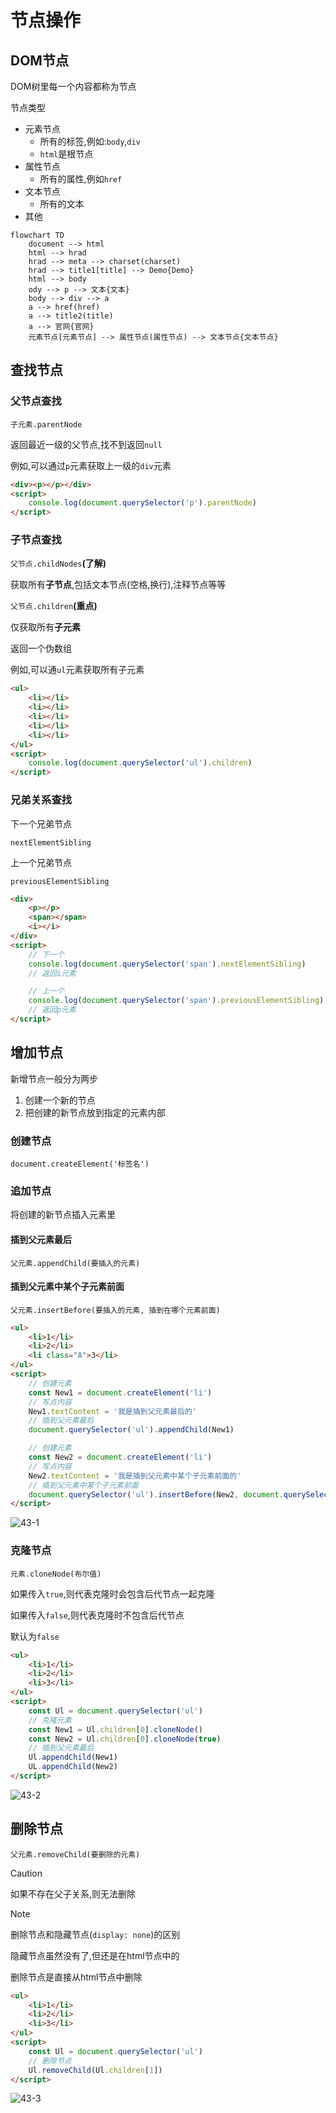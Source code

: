 # 节点操作

## DOM节点

DOM树里每一个内容都称为节点

节点类型

* 元素节点
    * 所有的标签,例如:`body`,`div`
    * `html`是根节点
* 属性节点
    * 所有的属性,例如`href`
* 文本节点
    * 所有的文本
* 其他

```mermaid
flowchart TD
	document --> html
	html --> hrad
 	hrad --> meta --> charset(charset)
 	hrad --> title1[title] --> Demo{Demo}
 	html --> body
  	ody --> p --> 文本{文本}
	body --> div --> a
	a --> href(href)
	a --> title2(title)
	a --> 官网{官网}
	元素节点[元素节点] --> 属性节点(属性节点) --> 文本节点{文本节点}
```

## 查找节点

### 父节点查找

`子元素.parentNode`

返回最近一级的父节点,找不到返回`null`

例如,可以通过`p`元素获取上一级的`div`元素

```html
<div><p></p></div>
<script>
    console.log(document.querySelector('p').parentNode)
</script>
```

### 子节点查找

`父节点.childNodes`**(了解)**

获取所有**子节点**,包括文本节点(空格,换行),注释节点等等

`父节点.children`**(重点)**

仅获取所有**子元素**

返回一个伪数组

例如,可以通`ul`元素获取所有子元素

```html
<ul>
    <li></li>
    <li></li>
    <li></li>
    <li></li>
    <li></li>
</ul>
<script>
    console.log(document.querySelector('ul').children)
</script>
```

### 兄弟关系查找

下一个兄弟节点

`nextElementSibling`

上一个兄弟节点

`previousElementSibling`

```html
<div>
    <p></p>
    <span></span>
    <i></i>
</div>
<script>
    // 下一个
    console.log(document.querySelector('span').nextElementSibling)
    // 返回i元素

    // 上一个
    console.log(document.querySelector('span').previousElementSibling)
    // 返回p元素
</script>
```

## 增加节点

新增节点一般分为两步

1. 创建一个新的节点
2. 把创建的新节点放到指定的元素内部

### 创建节点

`document.createElement('标签名')`

### 追加节点

将创建的新节点插入元素里

#### 插到父元素最后

`父元素.appendChild(要插入的元素)`

#### 插到父元素中某个子元素前面

`父元素.insertBefore(要插入的元素, 插到在哪个元素前面)`

```html
<ul>
    <li>1</li>
    <li>2</li>
    <li class="A">3</li>
</ul>
<script>
    // 创建元素
    const New1 = document.createElement('li')
    // 写点内容
    New1.textContent = '我是插到父元素最后的'
    // 插到父元素最后
    document.querySelector('ul').appendChild(New1)

    // 创建元素
    const New2 = document.createElement('li')
    // 写点内容
    New2.textContent = '我是插到父元素中某个子元素前面的'
    // 插到父元素中某个子元素前面
    document.querySelector('ul').insertBefore(New2, document.querySelector('.A'))
</script>
```

![43-1](assets/43-1.png)

### 克隆节点

`元素.cloneNode(布尔值)`

如果传入`true`,则代表克隆时会包含后代节点一起克隆

如果传入`false`,则代表克隆时不包含后代节点

默认为`false`

```html
<ul>
    <li>1</li>
    <li>2</li>
    <li>3</li>
</ul>
<script>
    const Ul = document.querySelector('ul')
    // 克隆元素
    const New1 = Ul.children[0].cloneNode()
    const New2 = Ul.children[0].cloneNode(true)
    // 插到父元素最后
    Ul.appendChild(New1)
    UL.appendChild(New2)
</script>
```

![43-2](assets/43-2.png)

## 删除节点

`父元素.removeChild(要删除的元素)`

> [!caution]
>
> 如果不存在父子关系,则无法删除

> [!note]
>
> 删除节点和隐藏节点(`display: none`)的区别
>
> 隐藏节点虽然没有了,但还是在html节点中的
>
> 删除节点是直接从html节点中删除

```html
<ul>
    <li>1</li>
    <li>2</li>
    <li>3</li>
</ul>
<script>
    const Ul = document.querySelector('ul')
    // 删除节点
    Ul.removeChild(Ul.children[1])
</script>
```

![43-3](assets/43-3.png)
